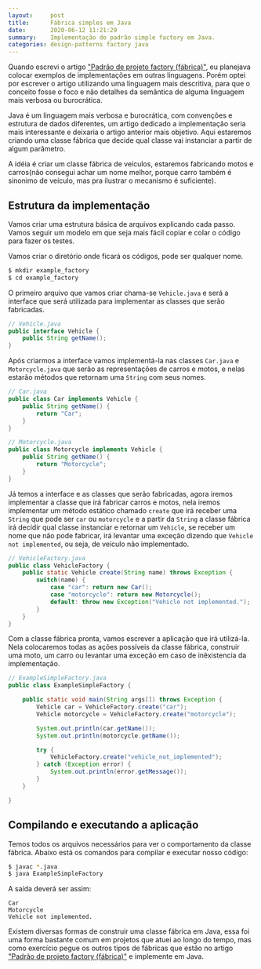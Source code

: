 ```yaml
---
layout:     post
title:      Fábrica simples em Java
date:       2020-06-12 11:21:29
summary:    Implementação do padrão simple factory em Java.
categories: design-patterns factory java
---
```


Quando escrevi o artigo ["Padrão de projeto
factory (fábrica)"](https://xxpauloxx.com.br/design-patterns-factory), eu planejava colocar exemplos de implementações em outras linguagens. Porém
optei por escrever o artigo utilizando uma linguagem mais descritiva, para que o conceito fosse o
foco e não detalhes da semântica de alguma linguagem mais verbosa ou burocrática.

Java é um linguagem mais verbosa e burocrática, com convenções e estrutura de dados diferentes,
um artigo dedicado a implementação seria mais interessante e deixaria o artigo anterior mais objetivo.
Aqui estaremos criando uma classe fábrica que decide qual classe vai instanciar a partir de algum parâmetro.

A idéia é criar um classe fábrica de veículos, estaremos fabricando motos e carros(não consegui
achar um nome melhor, porque carro também é sinonimo de veículo, mas pra ilustrar o mecanismo é
suficiente).

## Estrutura da implementação

Vamos criar uma estrutura básica de arquivos explicando cada passo. Vamos seguir um modelo em que
seja mais fácil copiar e colar o código para fazer os testes.

Vamos criar o diretório onde ficará os códigos, pode ser qualquer nome.

```bash
$ mkdir example_factory
$ cd example_factory
```

O primeiro arquivo que vamos criar chama-se `Vehicle.java` e será a interface que será utilizada para implementar as classes 
que serão fabricadas.

```java
// Vehicle.java
public interface Vehicle {
    public String getName();
}
```

Após criarmos a interface vamos implementá-la nas classes `Car.java` e `Motorcycle.java` que serão
as representações de carros e motos, e nelas estarão métodos que retornam uma `String` com seus nomes.


```java
// Car.java
public class Car implements Vehicle {
    public String getName() {
        return "Car";
    }
}
```

```java
// Motorcycle.java
public class Motorcycle implements Vehicle { 
    public String getName() {
        return "Motorcycle";
    }
}
```

Já temos a interface e as classes que serão fabricadas, agora iremos implementar a classe que irá
fabricar carros e motos, nela iremos implementar um método estático chamado `create` que irá
receber uma `String` que pode ser `car` ou `motorcycle` e a partir da `String` a classe fábrica
irá decidir qual classe instanciar e retornar um `Vehicle`, se receber um nome que não pode
fabricar, irá levantar uma exceção dizendo que `Vehicle not implemented`, ou seja, de veículo não
implementado.

```java
// VehicleFactory.java
public class VehicleFactory {
    public static Vehicle create(String name) throws Exception {
        switch(name) {
            case "car": return new Car();
            case "motorcycle": return new Motorcycle();
            default: throw new Exception("Vehicle not implemented.");
        }
    }
}
```
Com a classe fábrica pronta, vamos escrever a aplicação que irá utilizá-la. Nela colocaremos todas
as ações possíveis da classe fábrica, construir uma moto, um carro ou levantar uma exceção em caso
de inêxistencia da implementação.

```java
// ExampleSimpleFactory.java
public class ExampleSimpleFactory {

    public static void main(String args[]) throws Exception { 
        Vehicle car = VehicleFactory.create("car");
        Vehicle motorcycle = VehicleFactory.create("motorcycle");

        System.out.println(car.getName());
        System.out.println(motorcycle.getName());

        try {
            VehicleFactory.create("vehicle_not_implemented");
        } catch (Exception error) {
            System.out.println(error.getMessage());
        }
    }

}
```

## Compilando e executando a aplicação

Temos todos os arquivos necessários para ver o comportamento da
classe fábrica. Abaixo está os comandos para compilar e executar nosso código:


```bash
$ javac *.java
$ java ExampleSimpleFactory
```

A saída deverá ser assim:

```
Car
Motorcycle
Vehicle not implemented.
```
Existem diversas formas de construir uma classe fábrica em Java, essa foi uma forma bastante
comum em projetos que atuei ao longo do tempo, mas como exercício pegue os outros tipos de fábricas
que estão no artigo ["Padrão de projeto factory (fábrica)"](https://xxpauloxx.com.br/design-patterns-factory) e implemente em Java.
